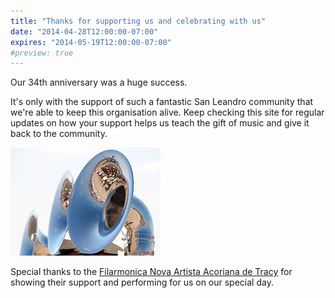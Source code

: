 ```yaml
---
title: "Thanks for supporting us and celebrating with us"
date: "2014-04-28T12:00:00-07:00"
expires: "2014-05-19T12:00:00-07:00"
#preview: true
---
```


Our 34th anniversary was a huge success.

It's only with the support of such a fantastic San Leandro community that we're able to keep this organisation alive.
Keep checking this site for regular updates on how your support helps us teach the gift of music and give it back to the community.

![Marching Instruments](1576839129_d62a4743be_m.jpg "More photos by peasap at http://www.flickr.com/photos/peasap/")

Special thanks to the [Filarmonica Nova Artista Acoriana de Tracy](http://www.facebook.com/Novaartista "Follow Filarmonica Nova Artista Acoriana de Tracy on Facebook") for showing their support and performing for us on our special day.
